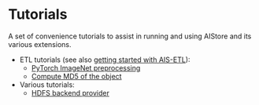 # Tutorials

A set of convenience tutorials to assist in running and using AIStore and its various extensions.

- ETL tutorials (see also [getting started with AIS-ETL](/docs/etl.md)):
  - [PyTorch ImageNet preprocessing](/docs/tutorials/etl/etl_imagenet_pytorch.md)
  - [Compute MD5 of the object](/docs/tutorials/etl/compute_md5.md)
- Various tutorials:
  - [HDFS backend provider](/docs/tutorials/various/hdfs_backend.md)
